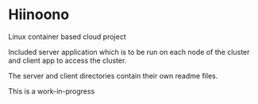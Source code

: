 # Hiinoono
Linux container based cloud project

Included server application which is to be run on each node of the cluster and client app to access the cluster.

The server and client directories contain their own readme files.

This is a work-in-progress
